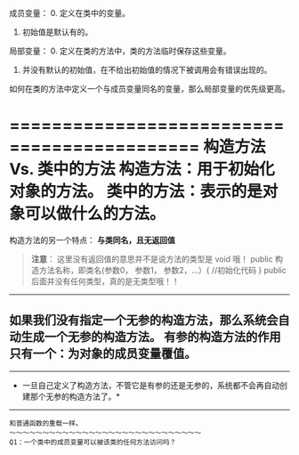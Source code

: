 成员变量：
0. 定义在类中的变量。
1. 初始值是默认有的。

局部变量：
0. 定义在类的方法中，类的方法临时保存这些变量。
1. 并没有默认的初始值，在不给出初始值的情况下被调用会有错误出现的。

如何在类的方法中定义一个与成员变量同名的变量，那么局部变量的优先级更高。

============================================
构造方法 Vs. 类中的方法
构造方法：用于初始化对象的方法。
类中的方法：表示的是对象可以做什么的方法。
============================================
构造方法的另一个特点：
**与类同名，且无返回值**
> **注意**：
> 这里没有返回值的意思并不是说方法的类型是 void 哦！
> public 构造方法名称，即类名(参数0， 参数1， 参数2，...）{
     //初始化代码
  }
> public 后面并没有任何类型，真的是无类型哦！！

---------------------------------
如果我们没有指定一个无参的构造方法，那么系统会自动生成一个无参的构造方法。
有参的构造方法的作用只有一个：为对象的成员变量覆值。
---------------------------------
***********************************************************************************************
* 一旦自己定义了构造方法，不管它是有参的还是无参的，系统都不会再自动创建那个无参的构造方法了。*
***********************************************************************************************
~~~~~~~~~~~~~~~~~~~ 构造方法的重载 ~~~~~~~~~~~~~~~~~~~~~~
和普通函数的重载一样。
～～～～～～～～～～～～～～～～～～～～～～～～～～～～～
Q1：一个类中的成员变量可以被该类的任何方法访问吗？
